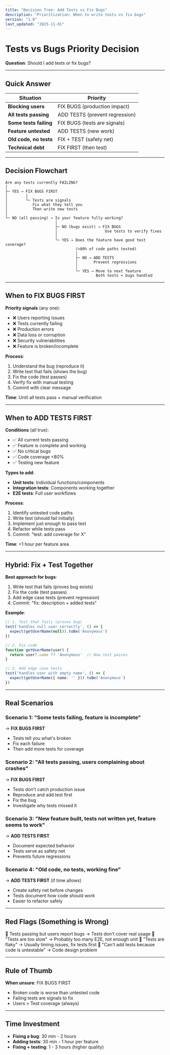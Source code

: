 ```yaml
---
title: "Decision Tree: Add Tests vs Fix Bugs"
description: "Prioritization: When to write tests vs fix bugs"
version: "1.0"
last_updated: "2025-11-01"
---
```


# Tests vs Bugs Priority Decision

**Question**: Should I add tests or fix bugs?

---

## Quick Answer

| Situation | Priority |
|-----------|----------|
| **Blocking users** | FIX BUGS (production impact) |
| **All tests passing** | ADD TESTS (prevent regression) |
| **Some tests failing** | FIX BUGS (tests are signals) |
| **Feature untested** | ADD TESTS (new work) |
| **Old code, no tests** | FIX + TEST (safety net) |
| **Technical debt** | FIX FIRST (then test) |

---

## Decision Flowchart

```
Are any tests currently FAILING?
│
├─ YES → FIX BUGS FIRST
│        │
│        └─ Tests are signals
│           Fix what they tell you
│           Then write new tests
│
└─ NO (all passing) → Is your feature fully working?
                      │
                      ├─ NO (bugs exist) → FIX BUGS
                      │                     Use tests to verify fixes
                      │
                      └─ YES → Does the feature have good test coverage?
                               (>80% of code paths tested)
                               │
                               ├─ NO → ADD TESTS
                               │       Prevent regressions
                               │
                               └─ YES → Move to next feature
                                        Both tests + bugs handled
```

---

## When to FIX BUGS FIRST

**Priority signals** (any one):
- ❌ Users reporting issues
- ❌ Tests currently failing
- ❌ Production errors
- ❌ Data loss or corruption
- ❌ Security vulnerabilities
- ❌ Feature is broken/incomplete

**Process**:
1. Understand the bug (reproduce it)
2. Write test that fails (shows the bug)
3. Fix the code (test passes)
4. Verify fix with manual testing
5. Commit with clear message

**Time**: Until all tests pass + manual verification

---

## When to ADD TESTS FIRST

**Conditions** (all true):
- ✅ All current tests passing
- ✅ Feature is complete and working
- ✅ No critical bugs
- ✅ Code coverage <80%
- ✅ Testing new feature

**Types to add**:
- **Unit tests**: Individual functions/components
- **Integration tests**: Components working together
- **E2E tests**: Full user workflows

**Process**:
1. Identify untested code paths
2. Write test (should fail initially)
3. Implement just enough to pass test
4. Refactor while tests pass
5. Commit: "test: add coverage for X"

**Time**: <1 hour per feature area

---

## Hybrid: Fix + Test Together

**Best approach for bugs**:
1. Write test that fails (proves bug exists)
2. Fix the code (test passes)
3. Add edge case tests (prevent regression)
4. Commit: "fix: description + added tests"

**Example**:
```typescript
// 1. Test that fails (proves bug)
test('handles null user correctly', () => {
  expect(getUserName(null)).toBe('Anonymous')
})

// 2. Fix code
function getUserName(user) {
  return user?.name ?? 'Anonymous'  // Now test passes
}

// 3. Add edge case tests
test('handles user with empty name', () => {
  expect(getUserName({ name: '' })).toBe('Anonymous')
})
```

---

## Real Scenarios

### Scenario 1: "Some tests failing, feature is incomplete"
→ **FIX BUGS FIRST**
- Tests tell you what's broken
- Fix each failure
- Then add more tests for coverage

### Scenario 2: "All tests passing, users complaining about crashes"
→ **FIX BUGS FIRST**
- Tests don't catch production issue
- Reproduce and add test first
- Fix the bug
- Investigate why tests missed it

### Scenario 3: "New feature built, tests not written yet, feature seems to work"
→ **ADD TESTS FIRST**
- Document expected behavior
- Tests serve as safety net
- Prevents future regressions

### Scenario 4: "Old code, no tests, working fine"
→ **ADD TESTS FIRST** (if time allows)
- Create safety net before changes
- Tests document how code should work
- Easier to refactor safely

---

## Red Flags (Something is Wrong)

🚩 Tests passing but users report bugs → Tests don't cover real usage
🚩 "Tests are too slow" → Probably too many E2E, not enough unit
🚩 "Tests are flaky" → Usually timing issues, fix tests first
🚩 "Can't add tests because code is untestable" → Code design problem

---

## Rule of Thumb

**When unsure**: FIX BUGS FIRST
- Broken code is worse than untested code
- Failing tests are signals to fix
- Users > Test coverage (always)

---

## Time Investment

- **Fixing a bug**: 30 min - 2 hours
- **Adding tests**: 30 min - 1 hour per feature
- **Fixing + testing**: 1 - 3 hours (higher quality)

